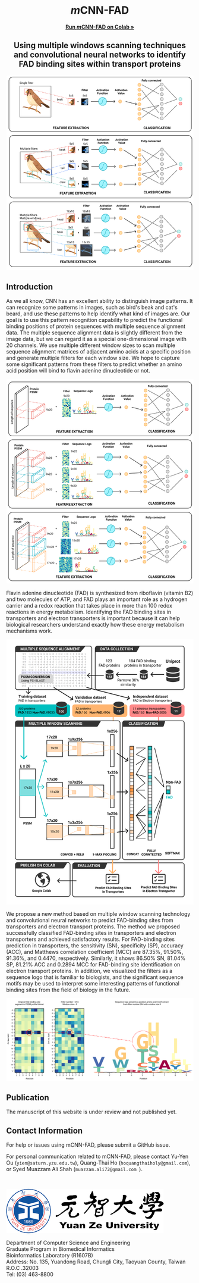 
<h1 align="center"><i>m</i>CNN-FAD</h1>
<p align="center"><a href="https://colab.research.google.com/drive/1dBshPHFrG6Ba10Jv_Wn20PStB4ftCo6d" align="center"><strong>Run <i>m</i>CNN-FAD on Colab »</strong></a></p>
<h2 align="center">
  Using multiple windows scanning techniques and convolutional neural networks to identify FAD binding sites within transport proteins
</h2>

![Figure 1](https://raw.githubusercontent.com/hoquangthaiholy/mCNN-FAD/master/fig_01.png?raw=true)

## Introduction

<p>As we all know, CNN has an excellent ability to distinguish image patterns. It can recognize some patterns in images, such as bird's beak and cat's beard, and use these patterns to help identify what kind of images are. Our goal is to use this pattern recognition capability to predict the functional binding positions of protein sequences with multiple sequence alignment data. The multiple sequence alignment data is slightly different from the image data, but we can regard it as a special one-dimensional image with 20 channels. We use multiple different window sizes to scan multiple sequence alignment matrices of adjacent amino acids at a specific position and generate multiple filters for each window size. We hope to capture some significant patterns from these filters to predict whether an amino acid position will bind to flavin adenine dinucleotide or not.</p>

![Figure 1](https://raw.githubusercontent.com/hoquangthaiholy/mCNN-FAD/master/fig_02.png?raw=true)

<p>Flavin adenine dinucleotide (FAD) is synthesized from riboflavin (vitamin B2) and two molecules of ATP, and FAD plays an important role as a hydrogen carrier and a redox reaction that takes place in more than 100 redox reactions in energy metabolism. Identifying the FAD binding sites in transporters and electron transporters is important because it can help biological researchers understand exactly how these energy metabolism mechanisms work.</p>

![Figure 3](https://raw.githubusercontent.com/hoquangthaiholy/mCNN-FAD/master/fig_03.png?raw=true)

<p>We propose a new method based on multiple window scanning technology and convolutional neural networks to predict FAD-binding sites from transporters and electron transport proteins. The method we proposed successfully classified FAD-binding sites in transporters and electron transporters and achieved satisfactory results. For FAD-binding sites prediction in transporters, the sensitivity (SN), specificity (SP), accuracy (ACC), and Matthews correlation coefficient (MCC) are 87.35%, 91.50%, 91.36%, and 0.4470, respectively. Similarly, it shows 86.50% SN, 81.04% SP, 81.21% ACC and 0.2894 MCC for FAD-binding site identification on electron transport proteins. In addition, we visualized the filters as a sequence logo that is familiar to biologists, and the significant sequence motifs may be used to interpret some interesting patterns of functional binding sites from the field of biology in the future.</p>

![Figure 4](https://raw.githubusercontent.com/hoquangthaiholy/mCNN-FAD/master/fig_04.png?raw=true)

## Publication
The manuscript of this website is under review and not published yet.

## Contact Information

For help or issues using mCNN-FAD, please submit a GitHub issue.

For personal communication related to mCNN-FAD, please contact Yu-Yen Ou
(`yien@saturn.yzu.edu.tw`), Quang-Thai Ho (`hoquangthaiholy@gmail.com`), or
Syed Muazzam Ali Shah (`muazzam.ali72@gmail.com `).

<br/>

![Figure 1](https://raw.githubusercontent.com/hoquangthaiholy/mCNN-FAD/master/yzu.png?raw=true)

<p>
Department of Computer Science and Engineering<br/>
Graduate Program in Biomedical Informatics<br/>
Bioinformatics Laboratory (R1607B)<br/>
Address: No. 135, Yuandong Road, Chungli City, Taoyuan County, Taiwan R.O.C .32003<br/>
Tel: (03) 463-8800
</p>

